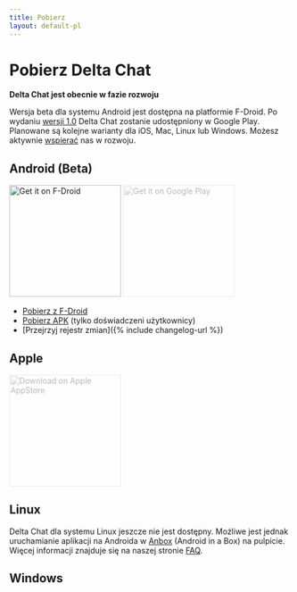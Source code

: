 ```yaml
---
title: Pobierz
layout: default-pl
---
```




<!-- GENERATED FILE -- DO NOT EDIT -->



# Pobierz Delta Chat

**Delta Chat jest obecnie w fazie rozwoju**

Wersja beta dla systemu Android jest dostępna na platformie F-Droid. Po wydaniu [wersji 1.0](https://github.com/deltachat/deltachat-android/milestone/1) Delta Chat zostanie udostępniony w Google Play. 
Planowane są kolejne warianty dla iOS, Mac, Linux lub Windows.
Możesz aktywnie [wspierać](contribute) nas w rozwoju.


## Android (Beta)

[<img src="../assets/home/get-it-on-fdroid.png" alt="Get it on F-Droid" width="200" />](https://f-droid.org/app/com.b44t.messenger)
<img src="../assets/home/get-it-on-gplay.png" alt="Get it on Google Play" width="200" style="filter: opacity(.3) grayscale(100%);" />

* [Pobierz z F-Droid](https://f-droid.org/app/com.b44t.messenger)
* [Pobierz APK](https://github.com/deltachat/deltachat-android/releases) (tylko doświadczeni użytkownicy)
* [Przejrzyj rejestr zmian]({% include changelog-url %})


## Apple

<img src="../assets/home/get-it-on-ios.png" alt="Download on Apple AppStore" width="200" style="filter: opacity(.3) grayscale(100%);" />

## Linux

Delta Chat dla systemu Linux jeszcze nie jest dostępny. Możliwe jest jednak uruchamianie aplikacji na Androida w [Anbox](https://anbox.io) (Android in a Box) na pulpicie.
Więcej informacji znajduje się na naszej stronie [FAQ](help#multiclient).

## Windows


